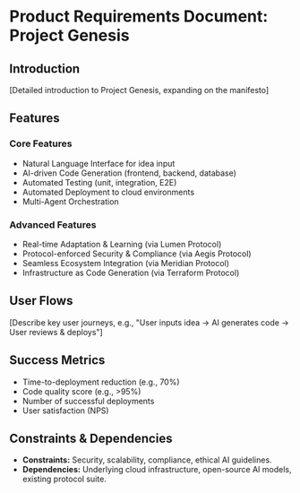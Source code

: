 # Product Requirements Document: Project Genesis

## Introduction
[Detailed introduction to Project Genesis, expanding on the manifesto]

## Features
### Core Features
- Natural Language Interface for idea input
- AI-driven Code Generation (frontend, backend, database)
- Automated Testing (unit, integration, E2E)
- Automated Deployment to cloud environments
- Multi-Agent Orchestration

### Advanced Features
- Real-time Adaptation & Learning (via Lumen Protocol)
- Protocol-enforced Security & Compliance (via Aegis Protocol)
- Seamless Ecosystem Integration (via Meridian Protocol)
- Infrastructure as Code Generation (via Terraform Protocol)

## User Flows
[Describe key user journeys, e.g., "User inputs idea -> AI generates code -> User reviews & deploys"]

## Success Metrics
- Time-to-deployment reduction (e.g., 70%)
- Code quality score (e.g., >95%)
- Number of successful deployments
- User satisfaction (NPS)

## Constraints & Dependencies
- **Constraints:** Security, scalability, compliance, ethical AI guidelines.
- **Dependencies:** Underlying cloud infrastructure, open-source AI models, existing protocol suite.